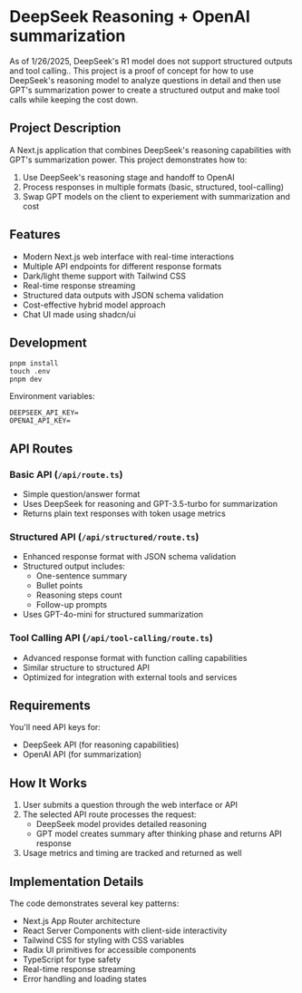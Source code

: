 # DeepSeek Reasoning + OpenAI summarization

As of 1/26/2025, DeepSeek's R1 model does not support structured outputs and tool calling.. This project is a proof of concept for how to use DeepSeek's reasoning model to analyze questions in detail and then use GPT's summarization power to create a structured output and make tool calls while keeping the cost down.

## Project Description

A Next.js application that combines DeepSeek's reasoning capabilities with GPT's summarization power. This project demonstrates how to:
1. Use DeepSeek's reasoning stage and handoff to OpenAI
2. Process responses in multiple formats (basic, structured, tool-calling)
3. Swap GPT models on the client to experiement with summarization and cost

## Features

- Modern Next.js web interface with real-time interactions
- Multiple API endpoints for different response formats
- Dark/light theme support with Tailwind CSS
- Real-time response streaming
- Structured data outputs with JSON schema validation
- Cost-effective hybrid model approach
- Chat UI made using shadcn/ui

## Development

```
pnpm install 
touch .env
pnpm dev
```

Environment variables:

```
DEEPSEEK_API_KEY=
OPENAI_API_KEY=
```

## API Routes

### Basic API (`/api/route.ts`)
- Simple question/answer format
- Uses DeepSeek for reasoning and GPT-3.5-turbo for summarization
- Returns plain text responses with token usage metrics

### Structured API (`/api/structured/route.ts`)
- Enhanced response format with JSON schema validation
- Structured output includes:
  - One-sentence summary
  - Bullet points
  - Reasoning steps count
  - Follow-up prompts
- Uses GPT-4o-mini for structured summarization

### Tool Calling API (`/api/tool-calling/route.ts`)
- Advanced response format with function calling capabilities
- Similar structure to structured API
- Optimized for integration with external tools and services

## Requirements

You'll need API keys for:
- DeepSeek API (for reasoning capabilities)
- OpenAI API (for summarization)


## How It Works

1. User submits a question through the web interface or API
2. The selected API route processes the request:
   - DeepSeek model provides detailed reasoning
   - GPT model creates summary after thinking phase and returns API response
3. Usage metrics and timing are tracked and returned as well

## Implementation Details

The code demonstrates several key patterns:
- Next.js App Router architecture
- React Server Components with client-side interactivity
- Tailwind CSS for styling with CSS variables
- Radix UI primitives for accessible components
- TypeScript for type safety
- Real-time response streaming
- Error handling and loading states
